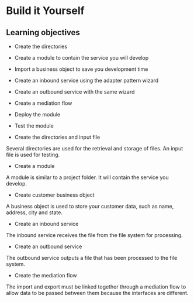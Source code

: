 <!-- image -->

# Build it Yourself

## Learning objectives

- Create the directories
- Create a module to contain the service you will develop
- Import a business object to save you development time
- Create an inbound service using the adapter pattern wizard
- Create an outbound service with the same wizard
- Create a mediation flow
- Deploy the module
- Test the module

- Create the directories and input file

Several directories are used for the retrieval and storage of files. An input file is used for testing.
- Create a module

A module is similar to a project folder. It will contain the service you develop.
- Create customer business object

A business object is used to store your customer data, such as name, address, city and state.
- Create an inbound service

The inbound service receives the file from the file system for processing.
- Create an outbound service

The outbound service outputs a file that has been processed to the file system.
- Create the mediation flow

The import and export must be linked together through a mediation flow to allow data to be passed between them because the interfaces are different.